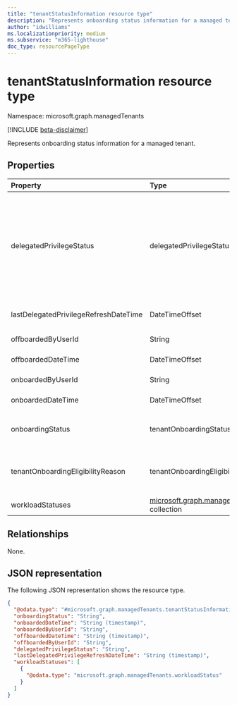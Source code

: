 ```yaml
---
title: "tenantStatusInformation resource type"
description: "Represents onboarding status information for a managed tenant."
author: "idwilliams"
ms.localizationpriority: medium
ms.subservice: "m365-lighthouse"
doc_type: resourcePageType
---
```


# tenantStatusInformation resource type

Namespace: microsoft.graph.managedTenants

[!INCLUDE [beta-disclaimer](../../includes/beta-disclaimer.md)]

Represents onboarding status information for a managed tenant.

## Properties
|Property|Type|Description|
|:---|:---|:---|
|delegatedPrivilegeStatus|delegatedPrivilegeStatus|The status of the delegated admin privilege relationship between the managing entity and the managed tenant. Possible values are: `none`, `delegatedAdminPrivileges`, `unknownFutureValue`, `granularDelegatedAdminPrivileges`, `delegatedAndGranularDelegetedAdminPrivileges`. You must use the `Prefer: include-unknown-enum-members` request header to get the following values from this [evolvable enum](/graph/best-practices-concept#handling-future-members-in-evolvable-enumerations): `granularDelegatedAdminPrivileges` , `delegatedAndGranularDelegetedAdminPrivileges`. Optional. Read-only.|
|lastDelegatedPrivilegeRefreshDateTime|DateTimeOffset|The date and time the delegated admin privileges status was updated. Optional. Read-only.|
|offboardedByUserId|String|The identifier for the account that offboarded the managed tenant. Optional. Read-only.|
|offboardedDateTime|DateTimeOffset|The date and time when the managed tenant was offboarded. Optional. Read-only.|
|onboardedByUserId|String|The identifier for the account that onboarded the managed tenant. Optional. Read-only.|
|onboardedDateTime|DateTimeOffset|The date and time when the managed tenant was onboarded. Optional. Read-only.|
|onboardingStatus|tenantOnboardingStatus|The onboarding status for the managed tenant.. Possible values are: `ineligible`, `inProcess`, `active`, `inactive`, `unknownFutureValue`. Optional. Read-only.|
|tenantOnboardingEligibilityReason|tenantOnboardingEligibilityReason|Organization's onboarding eligibility reason in Microsoft 365 Lighthouse.. Possible values are: `none`, `contractType`, `delegatedAdminPrivileges`,`usersCount`,`license` and `unknownFutureValue`. Optional. Read-only.|
|workloadStatuses|[microsoft.graph.managedTenants.workloadStatus](../resources/managedtenants-workloadstatus.md) collection|The collection of workload statues for the managed tenant. Optional. Read-only.|

## Relationships
None.

## JSON representation
The following JSON representation shows the resource type.
<!-- {
  "blockType": "resource",
  "@odata.type": "microsoft.graph.managedTenants.tenantStatusInformation"
}
-->
``` json
{
  "@odata.type": "#microsoft.graph.managedTenants.tenantStatusInformation",
  "onboardingStatus": "String",
  "onboardedDateTime": "String (timestamp)",
  "onboardedByUserId": "String",
  "offboardedDateTime": "String (timestamp)",
  "offboardedByUserId": "String",
  "delegatedPrivilegeStatus": "String",
  "lastDelegatedPrivilegeRefreshDateTime": "String (timestamp)",
  "workloadStatuses": [
    {
      "@odata.type": "microsoft.graph.managedTenants.workloadStatus"
    }
  ]
}
```
